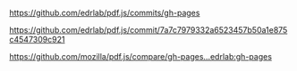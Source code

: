 https://github.com/edrlab/pdf.js/commits/gh-pages

https://github.com/edrlab/pdf.js/commit/7a7c7979332a6523457b50a1e875c4547309c921

https://github.com/mozilla/pdf.js/compare/gh-pages...edrlab:gh-pages

